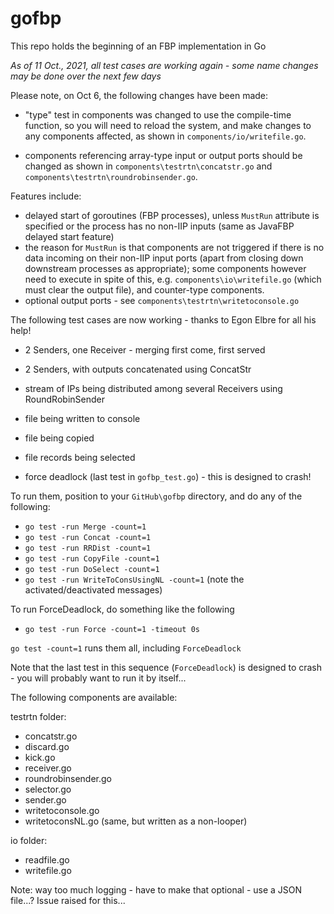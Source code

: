 # gofbp 

This repo holds the beginning of an FBP implementation in Go

*As of 11 Oct., 2021, all test cases are working again - some name changes may be done over the next few days*

Please note, on Oct 6, the following changes have been made:

- "type" test in components was changed to use the compile-time function, so you will need to reload the system, and make changes to any components affected, as shown in `components/io/writefile.go`.

- components referencing array-type input or output ports should be changed as shown in `components\testrtn\concatstr.go` and `components\testrtn\roundrobinsender.go`.

Features include:

- delayed start of goroutines (FBP processes), unless `MustRun` attribute is specified or the process has no non-IIP inputs (same as JavaFBP delayed start feature) 
- the reason for `MustRun` is that components are not triggered if there is no data incoming on their non-IIP input ports (apart from closing down downstream processes as appropriate);  some components however need to execute in spite of this, e.g. `components\io\writefile.go` (which must clear the output file), and counter-type components.
- optional output ports - see `components\testrtn\writetoconsole.go`


The following test cases are now working - thanks to Egon Elbre for all his help!

- 2 Senders, one Receiver - merging first come, first served

- 2 Senders, with outputs concatenated using ConcatStr

- stream of IPs being distributed among several Receivers using RoundRobinSender 

- file being written to console  

- file being copied             

- file records being selected    

- force deadlock (last test in `gofbp_test.go`) - this is designed to crash!
 

To run them, position to your `GitHub\gofbp` directory, and do any of the following:

- `go test -run Merge -count=1`
- `go test -run Concat -count=1`
- `go test -run RRDist -count=1`
- `go test -run CopyFile -count=1`
- `go test -run DoSelect -count=1`
- `go test -run WriteToConsUsingNL -count=1`  (note the activated/deactivated messages)

To run ForceDeadlock, do something like the following

- `go test -run Force -count=1 -timeout 0s` 

`go test -count=1` runs them all, including `ForceDeadlock`

Note that the last test in this sequence (`ForceDeadlock`) is designed to crash - you will probably want to run it by itself...

The following components are available:

testrtn folder:
- concatstr.go
- discard.go
- kick.go
- receiver.go
- roundrobinsender.go
- selector.go
- sender.go
- writetoconsole.go 
- writetoconsNL.go   (same, but written as a non-looper)

io folder:
- readfile.go
- writefile.go

Note: way too much logging - have to make that optional - use a JSON file...?  Issue raised for this...
